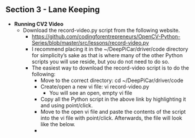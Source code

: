 ## Section 3 - Lane Keeping
  * **Running CV2 Video**
    - Download the record-video.py script from the following website.
      - https://github.com/codingforentrepreneurs/OpenCV-Python-Series/blob/master/src/lessons/record-video.py
      - I recommend placing it in the ~/DeepPiCar/driver/code directory for simplicity’s sake as that is where many of the other Python scripts you will use reside, but you do not need to do so.
      - The easiest way to download the record-video script is to do the following:
        - Move to the correct directory: cd ~/DeepPiCar/driver/code
        - Create/open a new vi file: vi record-video.py
           - You will see an open, empty vi file
        - Copy all the Python script in the above link by highlighting it and using point/click.
        - Move to the open vi file and paste the contents of the script into the vi file with point/click.  Afterwards, the file will look like the below.
        - 
